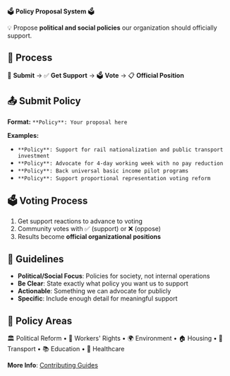 🗳️ **Policy Proposal System** 🗳️

💡 Propose **political and social policies** our organization should officially support.

## 🔄 Process
📝 **Submit** → ✅ **Get Support** → 🗳️ **Vote** → 📋 **Official Position**

## 📤 Submit Policy

**Format:** `**Policy**: Your proposal here`

**Examples:**
- `**Policy**: Support for rail nationalization and public transport investment`
- `**Policy**: Advocate for 4-day working week with no pay reduction`
- `**Policy**: Back universal basic income pilot programs`
- `**Policy**: Support proportional representation voting reform`

## 🗳️ Voting Process
1. Get support reactions to advance to voting
2. Community votes with ✅ (support) or ❌ (oppose)
3. Results become **official organizational positions**

## 📝 Guidelines
- **Political/Social Focus**: Policies for society, not internal operations
- **Be Clear**: State exactly what policy you want us to support
- **Actionable**: Something we can advocate for publicly
- **Specific**: Include enough detail for meaningful support

## 📂 Policy Areas
🏛️ Political Reform • 💼 Workers' Rights • 🌍 Environment • 🏠 Housing • 🚄 Transport • 📚 Education • 🏥 Healthcare

**More Info**: [Contributing Guides](https://github.com/DayneD89/YourDiscord/tree/main/docs)